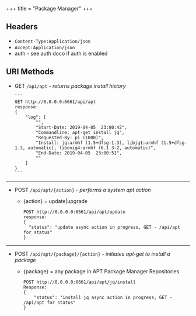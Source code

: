 +++
title = "Package Manager"
+++

## Headers
  * `Content-Type:Application/json`
  * `Accept:Application/json`
  * auth - see auth doco if auth is enabled

## URI Methods
* GET `/api/apt` - _returns package install history_

      ```
      GET http://0.0.0.0:6661/api/apt
      response:
      {
          "log": [
              "",
              "Start-Date: 2019-04-05  23:00:42",
              "Commandline: apt-get install jq",
              "Requested-By: pi (1000)",
              "Install: jq:armhf (1.5+dfsg-1.3), libjq1:armhf (1.5+dfsg-1.3, automatic), libonig4:armhf (6.1.3-2, automatic)",
              "End-Date: 2019-04-05  23:00:51",
              ""
          ]
      }
      ```
---

* POST `/api/apt/{action}` - _performs a system apt action_
  * {action} = update|upgrade

    ```
    POST http://0.0.0.0:6661/api/apt/update
    response:
    {
      "status": "update async action in progress, GET - /api/apt for status"
    }
    ```
---

* POST `/api/apt/{package}/{action}` - _initiates apt-get to install a package_
  * {package} = any package in APT Package Manager Repositories

    ```
    POST http://0.0.0.0:6661/api/apt/jq/install
    Response:
    {
        "status": "install jq async action in progress, GET - /api/apt for status"
    }
    ```
